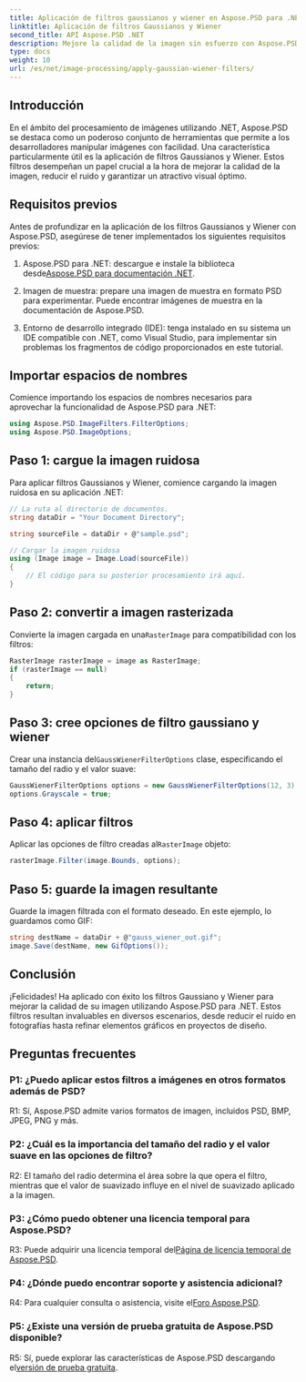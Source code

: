 ```yaml
---
title: Aplicación de filtros gaussianos y wiener en Aspose.PSD para .NET
linktitle: Aplicación de filtros Gaussianos y Wiener
second_title: API Aspose.PSD .NET
description: Mejore la calidad de la imagen sin esfuerzo con Aspose.PSD para .NET. Aplique filtros Gaussianos y Wiener para reducir el ruido y lograr un atractivo visual óptimo.
type: docs
weight: 10
url: /es/net/image-processing/apply-gaussian-wiener-filters/
---
```

## Introducción

En el ámbito del procesamiento de imágenes utilizando .NET, Aspose.PSD se destaca como un poderoso conjunto de herramientas que permite a los desarrolladores manipular imágenes con facilidad. Una característica particularmente útil es la aplicación de filtros Gaussianos y Wiener. Estos filtros desempeñan un papel crucial a la hora de mejorar la calidad de la imagen, reducir el ruido y garantizar un atractivo visual óptimo.

## Requisitos previos

Antes de profundizar en la aplicación de los filtros Gaussianos y Wiener con Aspose.PSD, asegúrese de tener implementados los siguientes requisitos previos:

1. Aspose.PSD para .NET: descargue e instale la biblioteca desde[Aspose.PSD para documentación .NET](https://reference.aspose.com/psd/net/).

2. Imagen de muestra: prepare una imagen de muestra en formato PSD para experimentar. Puede encontrar imágenes de muestra en la documentación de Aspose.PSD.

3. Entorno de desarrollo integrado (IDE): tenga instalado en su sistema un IDE compatible con .NET, como Visual Studio, para implementar sin problemas los fragmentos de código proporcionados en este tutorial.

## Importar espacios de nombres

Comience importando los espacios de nombres necesarios para aprovechar la funcionalidad de Aspose.PSD para .NET:

```csharp
using Aspose.PSD.ImageFilters.FilterOptions;
using Aspose.PSD.ImageOptions;
```

## Paso 1: cargue la imagen ruidosa

Para aplicar filtros Gaussianos y Wiener, comience cargando la imagen ruidosa en su aplicación .NET:

```csharp
// La ruta al directorio de documentos.
string dataDir = "Your Document Directory";

string sourceFile = dataDir + @"sample.psd";

// Cargar la imagen ruidosa
using (Image image = Image.Load(sourceFile))
{
    // El código para su posterior procesamiento irá aquí.
}
```

## Paso 2: convertir a imagen rasterizada

 Convierte la imagen cargada en una`RasterImage` para compatibilidad con los filtros:

```csharp
RasterImage rasterImage = image as RasterImage;
if (rasterImage == null)
{
    return;
}
```

## Paso 3: cree opciones de filtro gaussiano y wiener

 Crear una instancia del`GaussWienerFilterOptions` clase, especificando el tamaño del radio y el valor suave:

```csharp
GaussWienerFilterOptions options = new GaussWienerFilterOptions(12, 3);
options.Grayscale = true;
```

## Paso 4: aplicar filtros

 Aplicar las opciones de filtro creadas al`RasterImage` objeto:

```csharp
rasterImage.Filter(image.Bounds, options);
```

## Paso 5: guarde la imagen resultante

Guarde la imagen filtrada con el formato deseado. En este ejemplo, lo guardamos como GIF:

```csharp
string destName = dataDir + @"gauss_wiener_out.gif";
image.Save(destName, new GifOptions());
```

## Conclusión

¡Felicidades! Ha aplicado con éxito los filtros Gaussiano y Wiener para mejorar la calidad de su imagen utilizando Aspose.PSD para .NET. Estos filtros resultan invaluables en diversos escenarios, desde reducir el ruido en fotografías hasta refinar elementos gráficos en proyectos de diseño.

## Preguntas frecuentes

### P1: ¿Puedo aplicar estos filtros a imágenes en otros formatos además de PSD?

R1: Sí, Aspose.PSD admite varios formatos de imagen, incluidos PSD, BMP, JPEG, PNG y más.

### P2: ¿Cuál es la importancia del tamaño del radio y el valor suave en las opciones de filtro?

R2: El tamaño del radio determina el área sobre la que opera el filtro, mientras que el valor de suavizado influye en el nivel de suavizado aplicado a la imagen.

### P3: ¿Cómo puedo obtener una licencia temporal para Aspose.PSD?

 R3: Puede adquirir una licencia temporal del[Página de licencia temporal de Aspose.PSD](https://purchase.aspose.com/temporary-license/).

### P4: ¿Dónde puedo encontrar soporte y asistencia adicional?

 R4: Para cualquier consulta o asistencia, visite el[Foro Aspose.PSD](https://forum.aspose.com/c/psd/34).

### P5: ¿Existe una versión de prueba gratuita de Aspose.PSD disponible?

 R5: Sí, puede explorar las características de Aspose.PSD descargando el[versión de prueba gratuita](https://releases.aspose.com/).

